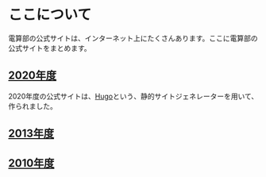 # ここについて
電算部の公式サイトは、インターネット上にたくさんあります。ここに電算部の公式サイトをまとめます。
## [2020年度](https://nitgcdensan.netlify.app/)
2020年度の公式サイトは、[Hugo](https://gohugo.io/)という、静的サイトジェネレーターを用いて、作られました。
## [2013年度](http://gnctdensan.kai-seki.net/)
## [2010年度](http://d3bgnct.web.fc2.com/index.html)
